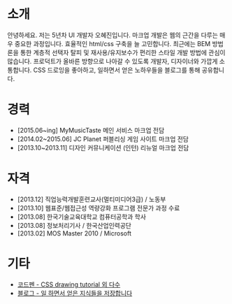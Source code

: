 # 소개
안녕하세요. 저는 5년차 UI 개발자 오혜진입니다. 마크업 개발은 웹의 근간을 다루는 매우 중요한 과정입니다. 효율적인 html/css 구축을 늘 고민합니다. 최근에는 BEM 방법론을 통한 계층적 선택자 탈피 및 재사용/유지보수가 편리한 스타일 개발 방법에 관심이 많습니다. 프로덕트가 올바른 방향으로 나아갈 수 있도록 개발자, 디자이너와 가깝게 소통합니다. CSS 드로잉을 좋아하고, 일하면서 얻은 노하우들을 블로그를 통해 공유합니다.

# 경력
* [2015.06~ing] MyMusicTaste 메인 서비스 마크업 전담
* [2014.02~2015.06] JC Planet 퍼블리싱 게임 사이트 마크업 전담
* [2013.10~2013.11] 디자인 커뮤니케이션 (인턴) 리뉴얼 마크업 전담

# 자격
* [2013.12] 직업능력개발훈련교사(멀티미디어3급) / 노동부
* [2013.10] 웹표준/웹접근성 역량강화 프로그램 전문가 과정 수료
* [2013.08] 한국기술교육대학교 컴퓨터공학과 학사
* [2013.08] 정보처리기사 / 한국산업인력공단
* [2013.02] MOS Master 2010 / Microsoft
    
# 기타
* [코드펜 - CSS drawing tutorial 외 다수](https://codepen.io/zineeworld/collections/popular/)
* [블로그 - 일 하면서 얻은 지식들을 저장합니다](http://zinee-world.tistory.com)
